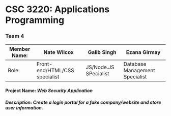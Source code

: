 # **CSC 3220**: Applications Programming
### Team 4
Member Name: | Nate Wilcox | Galib Singh | Ezana Girmay
------------|------------ | ------------- | -------------
Role: | Front-end/HTML/CSS specialist | JS/Node.JS SPecialist | Database Management Specialist

#### __Project Name:__ _Web Security Application_
##### __Description:__ _Create a login portal for a fake company/website and store user information._
